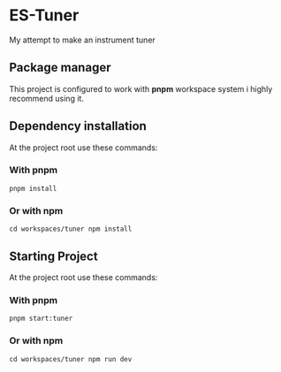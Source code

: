 # ES-Tuner
My attempt to make an instrument tuner

## Package manager

This project is configured to work with **pnpm** workspace system i highly recommend using it.

## Dependency installation

At the project root use these commands:

### With pnpm

`pnpm install`

### Or with npm

`
cd workspaces/tuner
npm install
`

## Starting Project

At the project root use these commands:

### With pnpm

`pnpm start:tuner`

### Or with npm

`
cd workspaces/tuner
npm run dev
`
